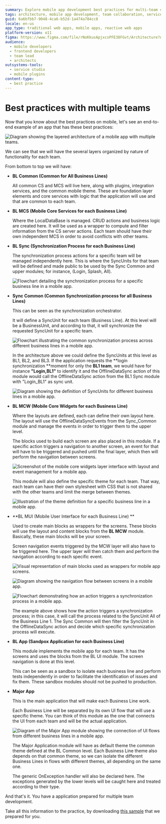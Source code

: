 ```yaml
---
summary: Explore mobile app development best practices for multi-team collaboration using OutSystems 11 (O11).
tags: architecture, mobile app development, team collaboration, service modularity, synchronization
guid: 6a6bfbb7-9048-4ca6-b52d-1a474a784cc8
locale: en-us
app_type: traditional web apps, mobile apps, reactive web apps
platform-version: o11
figma: https://www.figma.com/file/rNoKkusApjxcsPFE38FGvt/Architecture?node-id=147:367
audience:
  - mobile developers
  - frontend developers
  - team lead
  - architects
outsystems-tools:
  - service studio
  - mobile plugins
content-type:
  - best practice
---
```

# Best practices with multiple teams

Now that you know about the best practices on mobile, let's see an end-to-end example of an app that has these best practices:

![Diagram showing the layered architecture of a mobile app with multiple teams.](images/how_to_build_mobile_app_14.png "Mobile App Architecture Overview")

We can see that we will have the several layers organized by nature of functionality for each team.

From bottom to top we will have:

* **BL Common (Common for All Business Lines)**

    All common CS and MCS will live here, along with plugins, integration services, and the common mobile theme. These are foundation layer elements and core services with logic that the application will use and that are common to each team.

* **BL MCS (Mobile Core Services for each Business Line)**

    Where the LocalDataBase is managed. CRUD actions and business logic are created here. It will be used as a wrapper to compute and filter information from the CS server actions. Each team should have their own independent MCS in order to avoid conflicts with other teams.

* **BL Sync (Synchronization Process for each Business Line)**

    The synchronization process actions for a specific team will be managed independently here. This is where the SyncUnits for that team will be defined and made public to be used by the Sync Common and upper modules; for instance, (Login, Splash, All).

    ![Flowchart detailing the synchronization process for a specific business line in a mobile app.](images/how_to_build_mobile_app_15.png "Business Line Synchronization Process")

* **Sync Common (Common Synchronization process for all Business Lines)**

    This can be seen as the synchronization orchestrator. 

    It will define a SyncUnit for each team (Business Line). At this level will be a BusinessUnit, and according to that, it will synchronize the requested SyncUnit for a specific team.

    ![Flowchart illustrating the common synchronization process across different business lines in a mobile app.](images/how_to_build_mobile_app_16.png "Common Synchronization Process")

    In the architecture above we could define the SyncUnits at this level as BL1, BL2, and BL3. If the application requests the **login synchronization **moment for only the **BL1 team**, we would have for instance **"Login,BL1"** to identify it and the OfflineDataSync action of this module would call the OfflineDataSync action from the BL1 Sync module with "Login_BL1" as sync unit. 

    ![Diagram showing the definition of SyncUnits for different business lines in a mobile app.](images/how_to_build_mobile_app_17.png "Synchronization Unit Definition")

* **BL MCW (Mobile Core Widgets for each Business Line)**

    Where the layouts are defined, each can define their own layout here. The layout will use the OfflineDataSyncEvents from the Sync_Common module and manage the events in order to trigger them to the upper level.

    The blocks used to build each screen are also placed in this module. If a specific action triggers a navigation to another screen, an event for that will have to be triggered and pushed until the final layer, which then will perform the navigation between screens.
    
    ![Screenshot of the mobile core widgets layer interface with layout and event management for a mobile app.](images/how_to_build_mobile_app_18.png "Mobile Core Widgets Layer")

    This module will also define the specific theme for each team. That way, each team can have their own stylesheet with CSS that is not shared with the other teams and limit the merge between themes.

    ![Illustration of the theme definition for a specific business line in a mobile app.](images/how_to_build_mobile_app_19.png "Theme Definition for Business Line")

* **BL MUI (Mobile User Interface for each Business Line) **

    Used to create main blocks as wrappers for the screens. These blocks will use the layout and content blocks from the **BL MCW** module. Basically, these main blocks will be your screen.

    Screen navigation events triggered by the MCW layer will also have to be triggered here. The upper layer will then catch them and perform the navigation according to each specific event.

    ![Visual representation of main blocks used as wrappers for mobile app screens.](images/how_to_build_mobile_app_20.png "Mobile User Interface Blocks")

    ![Diagram showing the navigation flow between screens in a mobile app.](images/how_to_build_mobile_app_21.png "Mobile App Screen Navigation")

    ![Flowchart demonstrating how an action triggers a synchronization process in a mobile app.](images/how_to_build_mobile_app_22.png "Synchronization Process Trigger")

    The example above shows how the action triggers a synchronization process; in this case, it will call the process related to the SyncUnit All of the Business Line 1. The Sync Common will then filter the SyncUnit in the OfflineDataSync action and decide which specific synchronization process will execute.

* **BL App (Sandpox Application for each Business Line)**

    This module implements the mobile app for each team. It has the screens and uses the blocks from the BL UI module. The screen navigation is done at this level.

    This can be seen as a sandbox to isolate each business line and perform tests independently in order to facilitate the identification of issues and fix them. These sandbox modules should not be pushed to production.

* **Major App**

    This is the main application that will make each Business Line work. 

    Each Business Line will be separated by its own UI flow that will use a specific theme. You can think of this module as the one that connects the UI from each team and will be the actual application.

    ![Diagram of the Major App module showing the connection of UI flows from different business lines in a mobile app.](images/how_to_build_mobile_app_23.png "Major Mobile App Module") 

    The Major Application module will have as default theme the common theme defined at the BL Common level. Each Business Line theme also depends on that common theme, so we can isolate the different Business Lines in flows with different themes, all depending on the same one.

    The generic OnException handler will also be declared here. The exceptions generated by the lower levels will be caught here and treated according to their type.

And that's it. You have a application prepared for multiple team development.

<div class="info" markdown="1">

Take all this information to the practice, by downloading [this sample](resources/multiple-bl.oap) that we prepared for you.

</div>
